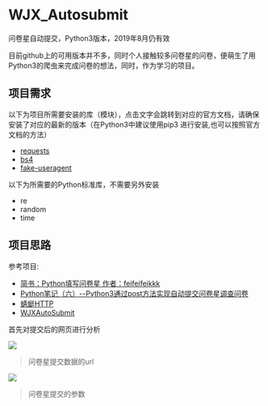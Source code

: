 # WJX_Autosubmit

问卷星自动提交，Python3版本，2019年8月仍有效

目前github上的可用版本并不多，同时个人接触较多问卷星的问卷，便萌生了用Python3的爬虫来完成问卷的想法，同时，作为学习的项目。

## 项目需求
以下为项目所需要安装的库（模块），点击文字会跳转到对应的官方文档，请确保安装了对应的最新的版本（在Python3中建议使用pip3 进行安装,也可以按照官方文档的方法）
- [requests](https://2.python-requests.org//zh_CN/latest/")
- [bs4](https://beautifulsoup.readthedocs.io/zh_CN/v4.4.0/#id8)
- [fake-useragent](https://pypi.org/project/fake-useragent/)

以下为所需要的Python标准库，不需要另外安装
- re
- random
- time

## 项目思路
参考项目:
- [简书：Python填写问卷星 作者：feifeifeikkk]( https://www.jianshu.com/p/34961ceedcb4)
- [Python笔记（六）--Python3通过post方法实现自动提交问卷星调查问卷](http://www.pianshen.com/article/6056350400/)
- [蜻蜓HTTP](https://www.qingtingip.com/h_210979.html)
- [WJXAutoSubmit](https://github.com/huanxyx/WJXAutoSubmit )


首先对提交后的网页进行分析

![](https://github.com/NormanBB/WJX_Autosubmit/blob/master/1.jpg)
> 问卷星提交数据的url

![](https://github.com/NormanBB/WJX_Autosubmit/blob/master/2.jpg)
> 问卷星提交的参数
